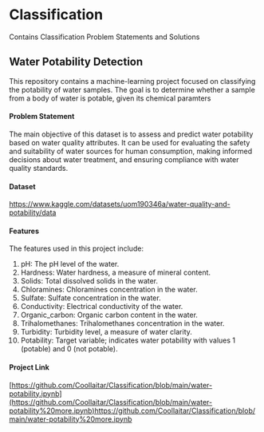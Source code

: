 # Classification
Contains Classification Problem Statements and Solutions

## Water Potability Detection
This repository contains a machine-learning project focused on classifying the potability of water samples. The goal is to determine whether a sample from a body of water is potable, given its chemical paramters

#### Problem Statement

The main objective of this dataset is to assess and predict water potability based on water quality attributes. It can be used for evaluating the safety and suitability of water sources for human consumption, making informed decisions about water treatment, and ensuring compliance with water quality standards.

#### Dataset
https://www.kaggle.com/datasets/uom190346a/water-quality-and-potability/data

#### Features
The features used in this project include:

1. pH: The pH level of the water.
2. Hardness: Water hardness, a measure of mineral content.
3. Solids: Total dissolved solids in the water.
4. Chloramines: Chloramines concentration in the water.
5. Sulfate: Sulfate concentration in the water.
6. Conductivity: Electrical conductivity of the water.
7. Organic_carbon: Organic carbon content in the water.
8. Trihalomethanes: Trihalomethanes concentration in the water.
9. Turbidity: Turbidity level, a measure of water clarity.
10. Potability: Target variable; indicates water potability with values 1 (potable) and 0 (not potable).

#### Project Link
[https://github.com/Coollaitar/Classification/blob/main/water-potability.ipynb](https://github.com/Coollaitar/Classification/blob/main/water-potability%20more.ipynb)https://github.com/Coollaitar/Classification/blob/main/water-potability%20more.ipynb
